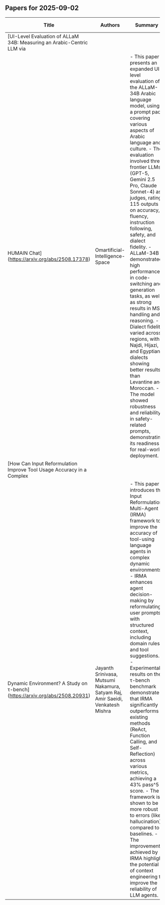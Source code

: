 

## Papers for 2025-09-02

| Title | Authors | Summary | Classification | GitHub URLs | HuggingFace URLs |
|-------|---------|---------|----------------|-------------|-----------------|
| [UI-Level Evaluation of ALLaM 34B: Measuring an Arabic-Centric LLM via
  HUMAIN Chat](https://arxiv.org/abs/2508.17378) | Omartificial-Intelligence-Space | - This paper presents an expanded UI-level evaluation of the ALLaM-34B Arabic language model, using a prompt pack covering various aspects of Arabic language and culture. - The evaluation involved three frontier LLMs (GPT-5, Gemini 2.5 Pro, Claude Sonnet-4) as judges, rating 115 outputs on accuracy, fluency, instruction following, safety, and dialect fidelity. - ALLaM-34B demonstrated high performance in code-switching and generation tasks, as well as strong results in MSA handling and reasoning. - Dialect fidelity varied across regions, with Najdi, Hijazi, and Egyptian dialects showing better results than Levantine and Moroccan. - The model showed robustness and reliability in safety-related prompts, demonstrating its readiness for real-world deployment. | ['Natural Language Processing', 'Text Generation'] | N/A | N/A |
| [How Can Input Reformulation Improve Tool Usage Accuracy in a Complex
  Dynamic Environment? A Study on τ-bench](https://arxiv.org/abs/2508.20931) | Jayanth Srinivasa, Mutsumi Nakamura, Satyam Raj, Amir Saeidi, Venkatesh Mishra | - This paper introduces the Input Reformulation Multi-Agent (IRMA) framework to improve the accuracy of tool-using language agents in complex dynamic environments. - IRMA enhances agent decision-making by reformulating user prompts with structured context, including domain rules and tool suggestions. - Experimental results on the τ-bench benchmark demonstrate that IRMA significantly outperforms existing methods (ReAct, Function Calling, and Self-Reflection) across various metrics, achieving a 43% pass^5 score. - The framework is shown to be more robust to errors (like hallucination) compared to baselines. - The improvements achieved by IRMA highlight the potential of context engineering to improve the reliability of LLM agents. | ['Natural Language Processing'] | N/A | N/A |
